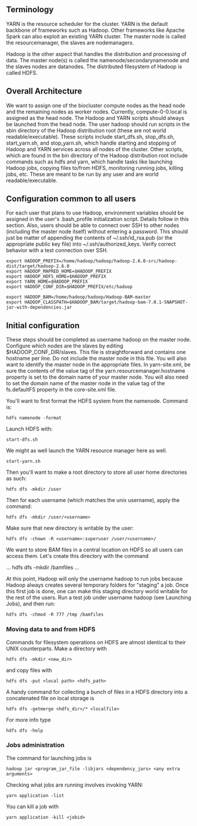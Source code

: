 ## Terminology

YARN is the resource scheduler for the cluster. YARN is the default backbone of frameworks such as Hadoop. Other frameworks like Apache Spark can also exploit an existing YARN cluster. The master node is called the resourcemanager, the slaves are nodemanagers.

Hadoop is the other aspect that handles the distribution and processing of data. The master node(s) is called the namenode/secondarynamenode and the slaves nodes are datanodes. The distributed filesystem of Hadoop is called HDFS.

## Overall Architecture

We want to assign one of the biocluster compute nodes as the head node and the remaining nodes as worker nodes. Currently, compute-0-0.local is assigned as the head node. The Hadoop and YARN scripts should always be launched from the head node. The user hadoop should run scripts in the sbin directory of the Hadoop distribution root (these are not world readable/executable). These scripts include start_dfs.sh, stop_dfs.sh, start_yarn.sh, and stop_yarn.sh, which handle starting and stopping of Hadoop and YARN services across all nodes of the cluster. Other scripts, which are found in the bin directory of the Hadoop distribution root include commands such as hdfs and yarn, which handle tasks like launching Hadoop jobs, copying files to/from HDFS, monitoring running jobs, killing jobs, etc. These are meant to be run by any user and are world readable/executable.

## Configuration common to all users

For each user that plans to use Hadoop, environment variables should be assigned in the user's .bash_profile initialization script.  Details follow in this section. Also, users should be able to connect over SSH to other nodes (including the master node itself) without entering a password. This should just be matter of appending the contents of ~/.ssh/id_rsa.pub (or the appropriate public key file) into ~/.ssh/authorized_keys. Verify correct behavior with a test connection over SSH.

```
export HADOOP_PREFIX=/home/hadoop/hadoop/hadoop-2.6.0-src/hadoop-dist/target/hadoop-2.6.0
export HADOOP_MAPRED_HOME=$HADOOP_PREFIX
export HADOOP_HDFS_HOME=$HADOOP_PREFIX
export YARN_HOME=$HADOOP_PREFIX
export HADOOP_CONF_DIR=$HADOOP_PREFIX/etc/hadoop

export HADOOP_BAM=/home/hadoop/hadoop/Hadoop-BAM-master
export HADOOP_CLASSPATH=$HADOOP_BAM/target/hadoop-bam-7.0.1-SNAPSHOT-jar-with-dependencies.jar
```

## Initial configuration

These steps should be completed as username hadoop on the master node. Configure which nodes are the slaves by editing $HADOOP_CONF_DIR/slaves. This file is straightforward and contains one hostname per line. Do not include the master node in this file. You will also want to identify the master node in the appropriate files. In yarn-site.xml, be sure the contents of the value tag of the yarn.resourcemanager.hostname property is set to the domain name of your master node. You will also need to set the domain name of the master node in the value tag of the fs.defaultFS property in the core-site.xml file.

You'll want to first format the HDFS system from the namenode. Command is:

```
hdfs namenode -format
```

Launch HDFS with:

```
start-dfs.sh
```

We might as well launch the YARN resource manager here as well.
```
start-yarn.sh
```


Then you'll want to make a root directory to store all user home directories as such:

```
hdfs dfs -mkdir /user
```

Then for each username (which matches the unix username), apply the command:

```
hdfs dfs -mkdir /user/<username>
```

Make sure that new directory is writable by the user:

```
hdfs dfs -chown -R <username>:superuser /user/<username>/
```

We want to store BAM files in a central location on HDFS so all users can access them.  Let's create this directory with the command

...
hdfs dfs -mkdir /bamfiles
...

At this point, Hadoop will only the username hadoop to run jobs because Hadoop always creates several temporary folders for "staging" a job. Once this first job is done, one can make this staging directory world writable for the rest of the users. Run a test job under username hadoop (see Launching Jobs), and then run:

```
hdfs dfs -chmod -R 777 /tmp /bamfiles
```

### Moving data to and from HDFS

Commands for filesystem operations on HDFS are almost identical to their UNIX counterparts. Make a directory with

```
hdfs dfs -mkdir <new_dir>
```

and copy files with

```
hdfs dfs -put <local path> <hdfs_path>
```
A handy command for collecting a bunch of files in a HDFS directory into a concatenated file on local storage is
```
hdfs dfs -getmerge <hdfs_dir>/* <localfile>
```

For more info type
```
hdfs dfs -help
```

### Jobs administration

The command for launching jobs is

```
hadoop jar <program_jar_file -libjars <dependency_jars> <any extra arguments>
```
Checking what jobs are running involves invoking YARN:
```
yarn application -list
```
You can kill a job with 
```
yarn application -kill <jobid>
```
 


